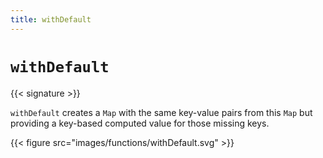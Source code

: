 ```yaml
---
title: withDefault
---
```


# `withDefault`

{{< signature >}}

`withDefault` creates a `Map` with the same key-value pairs from this `Map` but providing a key-based computed value for those missing keys.

{{< figure src="images/functions/withDefault.svg" >}}
